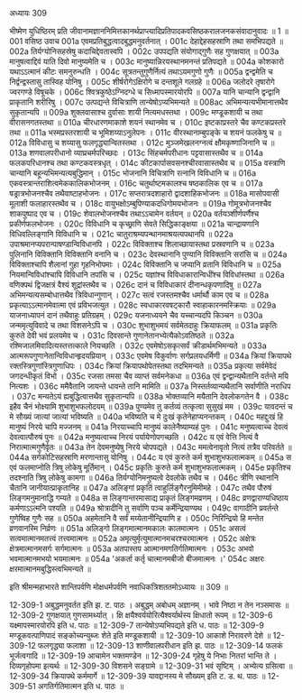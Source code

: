 अध्यायः 309

भीष्मेण युधिष्ठिरम् प्रति जीवानामज्ञाननिमित्तकानर्थप्राप्त्यादिप्रतिपादकवसिष्ठकरालजनकसंवादानुवादः ॥ 1 ॥
001	वसिष्ठ उवाच 
001a	एवमप्रतिबुद्धत्वादबुद्धमनुवर्तनात् ।
001c	देहाद्देहसहस्राणि तथा समभिपद्यते ॥
002a	तिर्यग्योनिसहस्रेषु कदाचिद्देवतास्वपि ।
002c	उपपद्यति संयोगाद्गुणैः सह गुणक्षयात् ॥
003a	मानुषत्वाद्दिवं याति दिवो मानुष्यमेति च ।
003c	मानुष्यान्निरयस्थानमनन्तं प्रतिपद्यते ॥
004a	कोशकारो यथाऽऽत्मानं कीटः समनुरुन्धति ।
004c	सूत्रतन्तुगुणैर्नित्यं तथाऽयमगुणो गुणैः ॥
005a	द्वन्द्वमेति च निर्द्वन्द्वस्तासु तास्विह योनिषु ।
005c	शीर्षरोगेऽक्षिरोगे च दन्तशूले गलग्रहे ॥
006a	जलोदरे तृषारोगे ज्वरगण्डे विषूचके ।
006c	श्वित्रकुष्ठेऽग्निदग्धे च सिध्मापस्मारयोरपि ॥
007a	यानि चान्यानि द्वन्द्वानि प्राकृतानि शरीरिषु ।
007c	उत्पद्यन्ते विचित्राणि तान्येषोऽप्यभिमन्यते ॥
008ac	अभिमन्यत्यभीमानात्तथैव सुकृतान्यपि ॥
009a	शुक्लवासाश्च दुर्वासाः शायी नित्यमधस्तथा ।
009c	मण्डूकशायी च तथा वीरासनगतस्तथा ॥
010a	चीरधारणमाकाशे शयनं स्थानमेव च ।
010c	इष्टकाप्रस्तरे चैव कण्टकप्रस्तरे तथा ॥
011a	भस्मप्रस्तरशायी च भूमिशय्याऽनुलेपनः ।
011c	वीरस्थानाम्बुपङ्के च शयनं फलकेषु च ॥
012a	विविधासु च शय्यासु फलगृद्ध्यान्वितस्तथा ।
012c	मुञ्जमेखलनग्नत्वं क्षौमकृष्णाजिनानि च ॥
013a	शणवालपरीधानो व्याघ्रचर्मपरिच्छदः ।
013c	सिंहचर्मपरीधानः पट्टवासास्तथैव च ॥
014a	फलकपरिधानश्च तथा कण्टकवस्त्रधृत् ।
014c	कीटकार्पासवसनश्चीरवासास्तथैव च ॥
015a	वस्त्राणि चान्यानि बहून्यभिमन्यत्यबुद्धिमान् ।
015c	भोजनानि विचित्राणि रत्नानि विविधानि च ॥
016a	एकवस्त्रान्तराशित्वमेककालिकभोजनम् ।
016c	चतुर्थाष्टमकालश्च षष्ठकालिक एव च ॥
017a	षड्रात्रभोजनश्चैव तथैवाष्टाहभोजनः ।
017c	सप्तरात्रदशाहारो द्वादशाहिकभोजनः ॥
018a	मासोपवासी मूलाशी फलाहारस्तथैव च ।
018c	वायुभक्षोऽम्बुपिण्याकदधिगोमयभोजनः ॥
019a	गोमूत्रभोजनश्चैव शाकपुष्पाद एव च ।
019c	शेवालभोजनश्चैव तथाऽऽचामेन वर्तयन् ॥
020a	वर्तयञ्शीर्णपर्णैश्च प्रकीर्णफलभोजनः ।
020c	विविधानि च कृच्छ्राणि सेवते सिद्धिकाङ्क्षया ॥
021a	चान्द्रायणानि विधिवल्लिङ्गानि विविधानि च ।
021c	चातुराश्रम्यपन्थानमाश्रयत्यपथानपि ॥
022a	उपाश्रमानप्यपरान्पाषण्डान्विविधानपि ।
022c	विविक्ताश्च शिलाच्छायास्तथा प्रस्रवणानि च ॥
023a	पुलिनानि विविक्तानि विविक्तानि वनानि च ।
023c	देवस्थानानि पुण्यानि विविक्तानि सरांसि च ॥
024a	विविक्ताश्चापि शैलानां गुहा गृहनिभोपमाः ।
024c	विविक्तानि च जप्यानि व्रतानि विविधानि च ॥
025a	नियमान्विविधांश्चापि विविधानि तपांसि च ।
025c	यज्ञांश्च विविधाकारान्विधींश्च विविधांस्तथा ॥
026a	वणिक्पथं द्विजक्षत्रं वैश्यं शूद्रांस्तथैव च ।
026c	दानं च विविधाकारं दीनान्धकृपणादिषु ॥
027a	अभिमन्यत्यसम्बोधात्तथैव त्रिविधान्गुणान् ।
027c	सत्वं रजस्तमश्चैव धर्मार्थौ काम एव च ॥
028a	प्रकृत्याऽऽत्मानमेवात्मा एवं प्रविभजत्युत ।
028c	स्वधाकारवषट्कारौ स्वाहाकारनमस्क्रियाः ॥
029a	याजनाध्यापनं दानं तथैवाहुः प्रतिग्रहम् ।
029c	यजनाध्ययने चैव यच्चान्यदपि किञ्चन ॥
030a	जन्ममृत्युविवादे च तथा विशसनेऽपि च ।
030c	शुभाशुभमयं सर्वमेतदाहुः क्रियाफलम् ॥
031a	प्रकृतिः कुरुते देवी भवं प्रलयमेव च ।
031c	दिवसान्ते गुणानेतानभ्येत्यैकोऽवतिष्ठते ॥
032a	रश्मिजालमिवादित्यस्तत्तत्काले नियच्छति ।
032c	एवमेषोऽसकृत्सर्वं क्रीडार्थमभिमन्यते ॥
033a	आत्मरूपगुणानेतान्विविधान्हृदयप्रियान् ।
033c	एवमेष विकुर्वाणः सर्गप्रलयधर्मिणी ॥
034a	क्रियां क्रियापथे रक्तस्त्रिगुणांस्त्रिगुणाधिपः ।
034c	क्रियां क्रियापथोपेतस्तथा तदभिमन्यते ॥
035a	प्रकृत्या सर्वमेवेदं जगदन्धीकृतं विभो ।
035c	रजसा तमसा चैव व्याप्तं सर्वमनेकधा ॥
036a	एवं द्वन्द्वान्यथैतानि वर्तन्ते मयि नित्यशः ।
036c	ममैवैतानि जायन्ते धावन्ते तानि मामिति ॥
037a	निस्तर्तव्यान्यथैतानि सर्वाणीति नराधिप ।
037c	मन्यतेऽयं ह्यबुद्धित्वात्तथैव सुकृतान्यपि ॥
038a	भोक्तव्यानि मयैतानि देवलोकगतेन वै ।
038c	इहैव चैनं भोक्ष्यामि शुभाशुभफलोदयम् ॥
039a	पुण्यमेव तु कर्तव्यं तत्कृत्वा सुसुखं मम ।
039c	यावदन्तं च मे सौख्यं जात्यां जात्यां भविष्यति ॥
040a	भविष्यति च मे दुःखं कृतेनेहाप्यनन्तकम् ।
040c	महद्दुःखं हि मानुष्यं निरये चापि मज्जनम् ॥
041a	निरयाच्चापि मानुष्यं कालेनैष्याम्यहं पुनः ।
041c	मनुष्यत्वाच्च देवत्वं देवत्वात्पौरुषं पुनः ॥
042a	मनुष्यत्वाच्च निरयं पर्यायेणोपगच्छति ।
042c	य एवं वेत्ति नित्यं वै निरात्मात्मगुणैर्वृतः ॥
043a	तेन देवमनुष्येषु निरये चोपपद्यते ।
043c	ममत्वेनावृतो नित्यं तत्रैव परिवर्तते ॥
044a	सर्गकोटिसहस्राणि मरणान्तासु योनिषु ।
044c	य एवं कुरुते कर्म शुभाशुभफलात्मकम् ॥
045a	स एवं फलमाप्नोति त्रिषु लोकेषु मूर्तिमान् ।
045c	प्रकृतिः कुरुते कर्म शुभाशुभफलात्मकम् ।
045e	प्रकृतिश्च तदश्नाति त्रिषु लोकेषु कामगा ॥
046a	तिर्यग्योनिमनुष्यत्वे देवलोके तथैव च ।
046c	त्रीणि स्थानानि चैतानि जानीयात्प्राकृतानिह ॥
047a	अलिङ्गां प्रकृतिं त्वाहुर्लिङ्गैरनुमिमीमहे ।
047c	तथैव पौरुषं लिङ्गमनुमानाद्धि गम्यते ॥
048a	स लिङ्गान्तरमासाद्य प्राकृतं लिङ्गमव्रणम् ।
048c	व्रणद्वाराण्यधिष्ठाय कर्मणाऽऽत्मनि पश्यति ॥
049a	श्रोत्रादीनि तु सर्वाणि पञ्च कर्मेन्द्रियाण्यथ ।
049c	वागादीनि प्रवर्तन्ते गुणेष्विह गुणैः सह ॥
050a	अहमेतानि वै सर्वं मय्येतानीन्द्रियाणि ह ।
050c	निरिन्द्रियो हि मन्तेत व्रणवानस्मि निर्व्रणः ॥
051a	अलिङ्गो लिङ्गमात्मानमकालः कालमात्मनः ।
051c	असत्वं सत्वमात्मानमतत्त्वं तत्त्वमात्मनः ॥
052a	अमृत्युर्मृत्युमात्मानमचरश्चरमात्मनः ।
052c	अक्षेत्रः क्षेत्रमात्मानमसर्गः सर्गमात्मनः ॥
053a	अतपास्तप आत्मानमगतिर्गतिमात्मनः ।
053c	अभवो भवमात्मानमभयो भयमात्मनः ॥
054a	'अकर्ता कर्तृ चात्मानमबीजो बीजमात्मनः ।'
054c	अक्षरः क्षरमात्मानमबुद्धिस्त्वभिमन्यते ॥ 

इति श्रीमन्महाभारते शान्तिपर्वणि मोक्षधर्मपर्वणि नवाधिकत्रिशततमोऽध्यायः ॥ 309 ॥

12-309-1 अबुद्धमनुवर्तत इति झ. ट. पाठः । अबुद्धम् अबोधम् अज्ञानम् । भावे निष्ठा न तेन नञ्समासः ॥ 12-309-2 गुणक्षयात् गुणसामर्थ्यात् । क्षि क्षयैश्वर्ययोरित्यैश्वर्यार्थस्य क्षिधातो रूपम् ॥ 12-309-6 यक्ष्मापस्मारयोरपि इति ध. पाठः ॥ 12-309-7 तान्येषोऽप्यभिपद्यते इति ध. पाठः ॥ 12-309-9 मण्डूकवत्पाणिपादं सङ्कोच्यन्युब्जः शेते इति मण्डूकशायी ॥ 12-309-10 आकाशे निरावरणे देशे ॥ 12-309-12 फलगृद्ध्या फलाशा ॥ 12-309-13 शाणीवालपरीधान इति झ. पाठः ॥ 12-309-14 फलकं भूर्जत्वगादि ॥ 12-309-19 आचामेन भक्तमण्डेन ॥ 12-309-24 गृहेषु ये निभाः नितरां भान्ति ते । दिव्यगृहोपमा इत्यर्थः ॥ 12-309-30 विशसने सङ्ग्रामे ॥ 12-309-31 भवं सृष्टिम् । अभ्येत्य ग्रसित्वा ॥ 12-309-34 क्रियापथे कर्ममार्गे ॥ 12-309-39 यावद्दानस्य मे सौख्यम् इति ट. ड. थ. पाठः ॥ 12-309-51 अगतिर्गतिमात्मन इति ध. पाठः ॥

